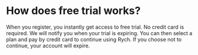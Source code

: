 # How does free trial works?

When you register, you instantly get access to free trial. No credit card is required. We will notify you when your trial is expiring. You can then select a plan and pay by credit card to continue using Rych. If you choose not to continue, your account will expire.
